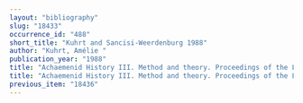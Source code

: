 ```yaml
---
layout: "bibliography"
slug: "18433"
occurrence_id: "488"
short_title: "Kuhrt and Sancisi-Weerdenburg 1988"
author: "Kuhrt, Amélie "
publication_year: "1988"
title: "Achaemenid History III. Method and theory. Proceedings of the London 1985 Achaemenid History Workshop"
title: "Achaemenid History III. Method and theory. Proceedings of the London 1985 Achaemenid History Workshop"
previous_item: "18436"
---
```

